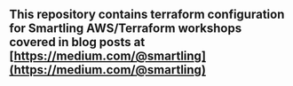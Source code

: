 ## This repository contains terraform configuration for Smartling AWS/Terraform workshops covered in blog posts at [https://medium.com/@smartling](https://medium.com/@smartling)
